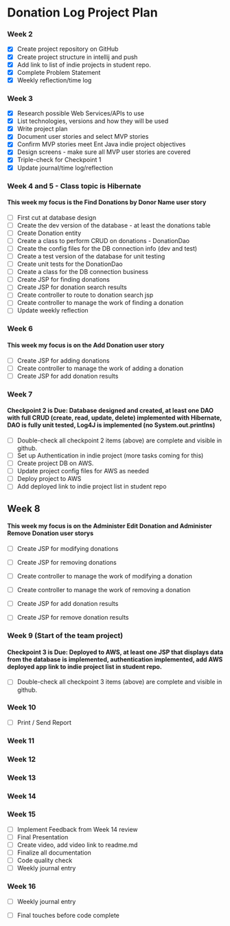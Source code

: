 # Donation Log Project Plan

### Week 2
- [X] Create project repository on GitHub
- [X] Create project structure in intellij and push
- [X] Add link to list of indie projects in student repo.
- [X] Complete Problem Statement
- [X] Weekly reflection/time log

### Week 3
- [X] Research possible Web Services/APIs to use
- [X] List technologies, versions and how they will be used
- [X] Write project plan
- [X] Document user stories and select MVP stories
- [X] Confirm MVP stories meet Ent Java indie project objectives
- [X] Design screens - make sure all MVP user stories are covered
- [X] Triple-check for Checkpoint 1
- [X] Update journal/time log/reflection

### Week 4 and 5 - Class topic is Hibernate
#### This week my focus is the Find Donations by Donor Name user story
- [ ] First cut at database design
- [ ] Create the dev version of the database - at least the donations table
- [ ] Create Donation entity 
- [ ] Create a class to perform CRUD on donations - DonationDao
- [ ] Create the config files for the DB connection info (dev and test)
- [ ] Create a test version of the database for unit testing
- [ ] Create unit tests for the DonationDao
- [ ] Create a class for the DB connection business
- [ ] Create JSP for finding donations
- [ ] Create JSP for donation search results
- [ ] Create controller to route to donation search jsp
- [ ] Create controller to manage the work of finding a donation
- [ ] Update weekly reflection

### Week 6
#### This week my focus is on the Add Donation user story
- [ ] Create JSP for adding donations
- [ ] Create controller to manage the work of adding a donation
- [ ] Create JSP for add donation results

### Week 7
#### Checkpoint 2 is Due: Database designed and created, at least one DAO with full CRUD (create, read, update, delete) implemented with Hibernate, DAO is fully unit tested, Log4J is implemented (no System.out.printlns)

- [ ] Double-check all checkpoint 2 items (above) are complete and visible in github.
- [ ] Set up Authentication in indie project (more tasks coming for this)
- [ ] Create project DB on AWS.
- [ ] Update project config files for AWS as needed
- [ ] Deploy project to AWS
- [ ] Add deployed link to indie project list in student repo

## Week 8
#### This week my focus is on the Administer Edit Donation and Administer Remove Donation user storys
- [ ] Create JSP for modifying donations
- [ ] Create JSP for removing donations
- [ ] Create controller to manage the work of modifying a donation
- [ ] Create controller to manage the work of removing a donation
- [ ] Create JSP for add donation results
- [ ] Create JSP for remove donation results


### Week 9 (Start of the team project)
#### Checkpoint 3 is Due: Deployed to AWS, at least one JSP that displays data from the database is implemented, authentication implemented, add AWS deployed app link to indie project list in student repo.
- [ ] Double-check all checkpoint 3 items (above) are complete and visible in github.

### Week 10
- [ ] Print / Send Report

### Week 11

### Week 12

### Week 13

### Week 14

### Week 15
- [ ] Implement Feedback from Week 14 review
- [ ] Final Presentation
- [ ] Create video, add video link to readme.md
- [ ] Finalize all documentation
- [ ] Code quality check
- [ ] Weekly journal entry

### Week 16
- [ ] Weekly journal entry
- [ ] Final touches before code complete







